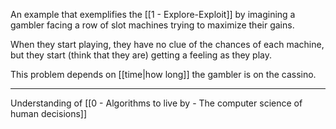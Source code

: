 An example that exemplifies the [[1 - Explore-Exploit]] by imagining a gambler facing a row of slot machines trying to maximize their gains.

When they start playing, they have no clue of the chances of each machine, but they start (think that they are) getting a feeling as they play.

This problem depends on [[time|how long]] the gambler is on the cassino.

---

Understanding of [[0 - Algorithms to live by - The computer science of human decisions]]